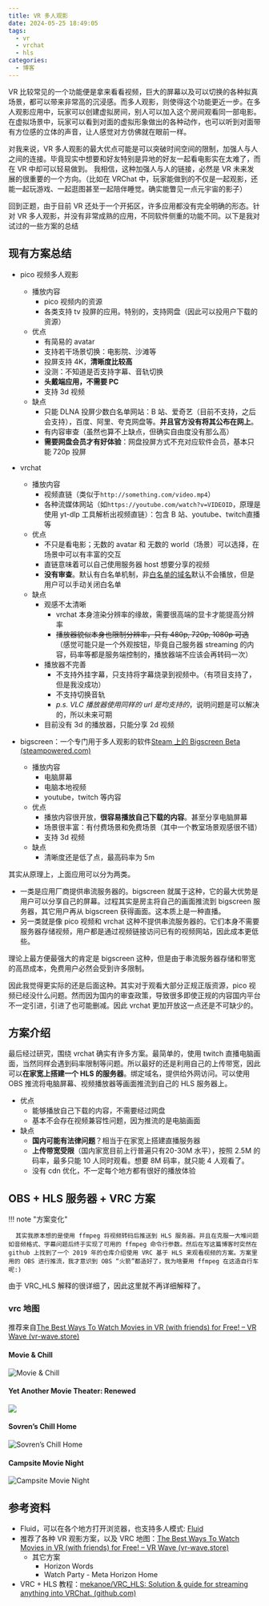 ```yaml
---
title: VR 多人观影
date: 2024-05-25 18:49:05
tags:
  - vr
  - vrchat
  - hls
categories:
  - 博客
---
```

VR 比较常见的一个功能便是拿来看看视频，巨大的屏幕以及可以切换的各种拟真场景，都可以带来非常高的沉浸感。而多人观影，则使得这个功能更近一步。在多人观影应用中，玩家可以创建虚拟房间，别人可以加入这个房间观看同一部电影。在虚拟场景中，玩家可以看到对面的虚拟形象做出的各种动作，也可以听到对面带有方位感的立体的声音，让人感觉对方仿佛就在眼前一样。

对我来说，VR 多人观影的最大优点可能是可以突破时间空间的限制，加强人与人之间的连接。毕竟现实中想要和好友特别是异地的好友一起看电影实在太难了，而在 VR 中却可以轻易做到。
我相信，这种加强人与人的链接，必然是 VR 未来发展的很重要的一个方向。（比如在 VRChat 中，玩家能做到的不仅是一起观影，还能一起玩游戏、一起逛图甚至一起陪伴睡觉。确实能瞥见一点元宇宙的影子）

回到正题，由于目前 VR 还处于一个开拓区，许多应用都没有完全明确的形态。针对 VR 多人观影，并没有非常成熟的应用，不同软件侧重的功能不同。以下是我对试过的一些方案的总结
## 现有方案总结

- pico 视频多人观影
  - 播放内容
    - pico 视频内的资源
    - 各类支持 tv 投屏的应用。特别的，支持网盘（因此可以投用户下载的资源）
  - 优点
    - 有简易的 avatar
    - 支持若干场景切换：电影院、沙滩等
    - 投屏支持 4K，**清晰度比较高**
    - 没测：不知道是否支持字幕、音轨切换
    - **头戴端应用，不需要 PC**
    - 支持 3d 视频
  - 缺点
    - 只能 DLNA 投屏少数白名单网站：B 站、爱奇艺（目前不支持，之后会支持），百度、阿里、夸克网盘等。**并且官方没有将其公布在网上**。
    - 有内容审查（虽然也算不上缺点，但确实自由度没有那么高）
    - **需要网盘会员才有好体验**：网盘投屏方式不充对应软件会员，基本只能 720p 投屏

- vrchat
  - 播放内容
    - 视频直链（类似于`http://something.com/video.mp4`）
    - 各种流媒体网站（如`https://youtube.com/watch?v=VIDEOID`，原理是使用 yt-dlp 工具解析出视频直链）：包含 B 站、youtube、twitch直播等
  - 优点
    - 不只是看电影；无数的 avatar 和 无数的 world（场景）可以选择，在场景中可以有丰富的交互
    - 直链意味着可以自己使用服务器 host 想要分享的视频
    - **没有审查**。默认有白名单机制，非[白名单的域名](https://creators.vrchat.com/worlds/udon/video-players/www-whitelist/)默认不会播放，但是用户可以手动关闭白名单
  - 缺点
    - 观感不太清晰
      - vrchat 本身渲染分辨率的缘故，需要很高端的显卡才能提高分辨率
      - ~~播放器貌似本身也限制分辨率，只有 480p, 720p, 1080p 可选~~（感觉可能只是一个外观按钮，毕竟自己服务器 streaming 的内容，码率等都是服务端控制的，播放器端不应该会再转码一次）
    - 播放器不完善
      - 不支持外挂字幕，只支持将字幕烧录到视频中。（有项目支持了，但是我没成功）
      - 不支持切换音轨
      - *p.s. VLC 播放器使用同样的 url 是均支持的*，说明问题是可以解决的，所以未来可期
    - 目前没有 3d 的播放器，只能分享 2d 视频

- bigscreen：一个专门用于多人观影的软件[Steam 上的 Bigscreen Beta (steampowered.com)](https://store.steampowered.com/app/457550/Bigscreen_Beta/)
  - 播放内容
    - 电脑屏幕
    - 电脑本地视频
    - youtube，twitch 等内容
  - 优点
    - 播放内容很开放，**很容易播放自己下载的内容**。甚至分享电脑屏幕
    - 场景很丰富：有付费场景和免费场景（其中一个教室场景观感很不错）
    - 支持 3d 视频
  - 缺点
    - 清晰度还是低了点，最高码率为 5m

其实从原理上，上面应用可以分为两类。

- 一类是应用厂商提供串流服务器的。bigscreen 就属于这种，它的最大优势是用户可以分享自己的屏幕。过程其实是房主将自己的画面推流到 bigscreen 服务器，其它用户再从 bigscreen 获得画面。这本质上是一种直播。
- 另一类就是像 pico 视频和 vrchat 这种不提供串流服务器的。它们本身不需要服务器存储视频，用户都是通过视频链接访问已有的视频网站，因此成本更低些。

理论上最方便最强大的肯定是 bigscreen 这种，但是由于串流服务器存储和带宽的高昂成本，免费用户必然会受到许多限制。

因此我觉得更实际的还是后面这种。其实对于观看大部分正规正版资源，pico 视频已经没什么问题。然而因为国内的审查政策，导致很多即使正规的内容国内平台不一定引进，引进了也可能删减。因此 vrchat 更加开放这一点还是不可缺少的。

## 方案介绍

最后经过研究，围绕 vrchat 确实有许多方案。最简单的，使用 twitch 直播电脑画面，当然同样会遇到码率限制等问题。所以最好的还是利用自己的上传带宽，因此可以**在家宽上搭建一个 HLS 的服务器**。绑定域名，提供给外网访问。可以使用 OBS 推流将电脑屏幕、视频播放器等画面推流到自己的 HLS 服务器上。

- 优点
  - 能够播放自己下载的内容，不需要经过网盘
  - 基本不会存在视频兼容性问题，因为推流的是电脑画面
- 缺点
  - **国内可能有法律问题**？相当于在家宽上搭建直播服务器
  - **上传带宽受限**（国内家宽目前上行普遍只有20-30M 水平），按照 2.5M 的码率，最多只能 10 人同时观看。想要 8M 码率，就只能 4 人观看了。
  - 没有 cdn 优化，不一定每个地方都有很好的播放体验

<!-- more -->

## OBS + HLS 服务器 + VRC 方案

!!! note "方案变化"

      其实我原本想的是使用 ffmpeg 将视频转码后推送到 HLS 服务器。并且在克服一大堆问题如音频格式、字幕问题后终于实现了可用的 ffmpeg 命令行参数。然后在写这篇博客时突然在 github 上找到了一个 2019 年的仓库介绍使用 VRC 基于 HLS 来观看视频的方案。方案里用的 OBS 进行推流，我才意识到 OBS “火箭”都造好了，我为啥要用 ffmpeg 在这造自行车呢:)

由于 VRC_HLS 解释的很详细了，因此这里就不再详细解释了。

### vrc 地图

推荐来自[The Best Ways To Watch Movies in VR (with friends) for Free! – VR Wave (vr-wave.store)](https://www.vr-wave.store/blogs/virtual-reality-prescription-lenses/how-to-watch-movies-in-vr-with-friends-draft)
#### Movie & Chill

![Movie & Chill](https://cdn.shopify.com/s/files/1/0415/3324/3552/files/vlcsnap-2022-11-17-15h48m36s604_1024x1024.png?v=1668728955)
#### Yet Another Movie Theater: Renewed

![](https://cdn.shopify.com/s/files/1/0415/3324/3552/files/vlcsnap-2022-11-17-15h50m56s869_1024x1024.png?v=1668729113)
#### Sovren’s Chill Home


![Sovren’s Chill Home](https://cdn.shopify.com/s/files/1/0415/3324/3552/files/vlcsnap-2022-11-17-15h54m40s931_1024x1024.png?v=1668729292)

#### Campsite Movie Night

![Campsite Movie Night](https://cdn.shopify.com/s/files/1/0415/3324/3552/files/vlcsnap-2022-11-17-15h56m08s989_1024x1024.png?v=1668729380)
## 参考资料

- Fluid，可以在各个地方打开浏览器，也支持多人模式: [Fluid](https://fluid.so/)
- 推荐了各种 VR 观影方案，以及 VRC 地图：[The Best Ways To Watch Movies in VR (with friends) for Free! – VR Wave (vr-wave.store)](https://www.vr-wave.store/blogs/virtual-reality-prescription-lenses/how-to-watch-movies-in-vr-with-friends-draft)
  - 其它方案
    - Horizon Words
    - Watch Party - Meta Horizon Home
- VRC + HLS 教程：[mekanoe/VRC_HLS: Solution & guide for streaming anything into VRChat. (github.com)](https://github.com/mekanoe/VRC_HLS)


